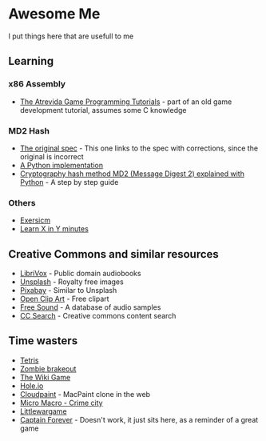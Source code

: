 # Awesome Me
I put things here that are usefull to me

## Learning

### x86 Assembly
* [The Atrevida Game Programming Tutorials](http://atrevida.comprenica.com/atrtut12.html) - part of an old game development tutorial, assumes some C knowledge

### MD2 Hash
* [The original spec](https://www.rfc-editor.org/rfc/inline-errata/rfc1319.html) - This one links to the spec with corrections, since the original is incorrect
* [A Python implementation](https://gist.github.com/CameronLonsdale/23772092aa4e0c75f2426eb418b156e6)
* [Cryptography hash method MD2 (Message Digest 2) explained with Python](https://scribe.rip/https:/nickthecrypt.medium.com/cryptography-hash-method-md2-message-digest-2-step-by-step-explanation-made-easy-with-python-10faa2e35e85) - A step by step guide

### Others
* [Exersicm](https://exercism.org/)
* [Learn X in Y minutes](https://learnxinyminutes.com/)

## Creative Commons and similar resources
* [LibriVox](https://librivox.org/) - Public domain audiobooks
* [Unsplash](https://unsplash.com/) - Royalty free images
* [Pixabay](https://pixabay.com/) - Similar to Unsplash
* [Open Clip Art](https://openclipart.org/) - Free clipart
* [Free Sound](https://freesound.org/) - A database of audio samples 
* [CC Search](https://search.creativecommons.org/) - Creative commons content search

## Time wasters
* [Tetris](https://tetris.com/play-tetris)
* [Zombie brakeout](https://dondido.github.io/zombie-breakout/)
* [The Wiki Game](https://www.thewikigame.com/group)
* [Hole.io](https://hole-io.com/)
* [Cloudpaint](https://www.cloudpaint.com/classic) - MacPaint clone in the web
* [Micro Macro - Crime city](https://www.micromacro-game.com/en/index.html)
* [Littlewargame](https://www.littlewargame.com/play/)
* [Captain Forever](http://www.captainforever.com/captainforever.php) - Doesn't work, it just sits here, as a reminder of a great game
